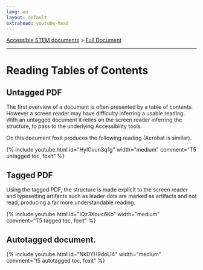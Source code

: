 ```yaml
---
lang: en
layout: default
extrahead: youtube-head
---
```


[Accessible STEM documents](./) > [Full Document](fulldoc)

----

# Reading Tables of Contents

## Untagged PDF

The first overview of a document is often presented by a table of
contents. However a screen reader may have difficulty inferring a
usable reading. With an untagged document it relies on the screen
reader inferring the structure, to pass to the underlying Accessibility
tools.

On this document foxit produces the following reading (Acrobat is similar).

{% include youtube.html id="HylCvun3q1g" width="medium" comment="T5 untagged toc, foxit" %}


## Tagged PDF

Using the tagged PDF, the structure is made explicit to the screen
reader and typesetting artifacts such as leader dots are marked as
artifacts and not read, producing a far more understandable reading.

{% include youtube.html id="IQz3Xouc6Ko" width="medium" comment="T5 tagged toc, foxit" %}


## Autotagged document.

{% include youtube.html id="NkDYH9doLI4" width="medium" comment="t5 autotagged toc, foxit" %}

